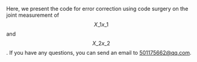 Here, we present the code for error correction using code surgery on the joint measurement of $$X\_1x\_1$$ and $$X\_2x\_2$$.
If you have any questions, you can send an email to 501175662@qq.com.
​
